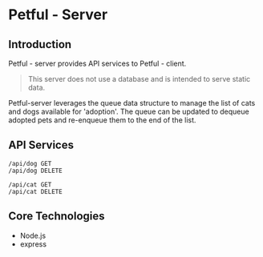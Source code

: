 # Petful - Server

## Introduction

Petful - server provides API services to Petful - client. 

> This server does not use a database and is intended to serve static data.

Petful-server leverages the queue data structure to manage the list of cats and dogs available for 'adoption'. The queue can be updated to dequeue adopted pets and re-enqueue them to the end of the list.

## API Services

```
/api/dog GET
/api/dog DELETE

/api/cat GET
/api/cat DELETE
```

## Core Technologies

- Node.js
- express
